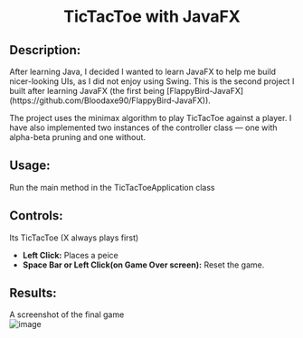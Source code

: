 <h1 align="center">TicTacToe with JavaFX</h1>

<h2>Description:</h2>

<p>
After learning Java, I decided I wanted to learn JavaFX to help me build nicer-looking UIs, as I did not enjoy using Swing. This is the second project I built after learning JavaFX (the first being [FlappyBird-JavaFX](https://github.com/Bloodaxe90/FlappyBird-JavaFX)).
</p>
<p>
  The project uses the minimax algorithm to play TicTacToe against a player. I have also implemented two instances of the controller class — one with alpha-beta pruning and one without.
</p>

<h2>Usage:</h2>
<p>
Run the main method in the TicTacToeApplication class
</p>

<h2>Controls:</h2>
<p>
  Its TicTacToe (X always plays first)
</p>
<ul>
    <li><strong>Left Click:</strong> Places a peice</li>
    <li><strong>Space Bar or Left Click(on Game Over screen):</strong> Reset the game.</li>
</ul>

<h2>Results:</h2>

A screenshot of the final game  
![image](https://github.com/user-attachments/assets/5de14e3a-5c86-4ce7-940e-ef994282049a)








